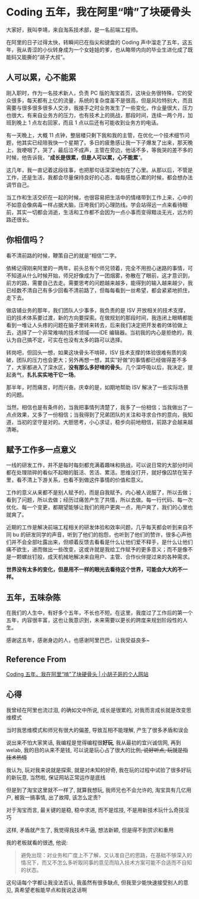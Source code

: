 # Coding 五年，我在阿里“啃”了块硬骨头

大家好，我叫李靖，来自淘系技术部，是一名前端工程师。

在阿里的日子过得太快，转瞬间已在指尖和键盘的 Coding 声中溜走了五年，这五年，我从青涩的小伙转身成为一个女娃娃的爹，也从略带内向的毕业生进化成了既能码又能撕的“胡子大叔”。

## 人可以累，心不能累

刚入职时，作为一名技术新人，负责 PC 版的淘宝首页，这块业务很特殊，它的受众很多，每天都有上亿的流量，系统的复杂度虽不是很高，但是风险特别大，而且需要与很多很多很多人交涉，我接手之时业务发生了一些变化，作业量很大，压力也很大，有来自业务方的压力，也有技术上的挑战，那段时间，连续一两个月，加班到晚上 1 点左右回家，而且 1 点以后还有可能收到业务方的电话。

有一天晚上，大概 11 点钟，整层楼只剩下我和我的主管，在优化一个技术细节问题，他其实已经陪我快一个星期了。多日的疲惫感让我一下子爆发了出来，那天晚上，我哽咽了，哭了，最后泣不成声，主管在旁边，他话不多，等我哭的差不多的时候，他告诉我，“**成长是很累，但是人可以累，心不能累**”。

这几年，我一直记着这段往事，也把那句话深深地刻在了心里。从那以后，不管是工作，还是生活，我都会尽量保持良好的心态，每每感觉心累的时候，都会想办法调节自己。

当工作和生活交织在一起的时候，也很容易把生活中的情绪带到工作上来，心中的不如意会像病毒一样占据大脑，压垮我们的心理防线。学会站得远一点来看待眼前，其实一切都会消逝，生活和工作都不会因为一点小事而变得黯淡无光，远方的路还很长。

## 你相信吗？

看不清前路的时候，鞭策自己的就是“相信”二字。

依稀记得刚来阿里的一两年，前头总有个师兄领着，完全不用担心迷路的事情，可不知道从什么时候开始，师兄好像成为了一团烟雾，弥散在了眼前，这才意识到，前方的路，需要自己去走。需要思考的问题越来越多，能得到的输入越来越少，我已经数不清自己有多少回看不清前路了，但每每看到一丝希望，都会紧紧地抓住，走下去。

做店铺业务的那年，我们团队人少事多，我负责的是 ISV 开放相关的技术支撑，旧的技术体系要过渡，新的方向要探索。在做规划的那段时间，我连闭上眼睛都能看到一堆让人头疼的问题在脑子里转来转去，后来我们决定把开发者的体验做上去，选择了一个非常难啃的技术领域——IDE 编辑器。当初我的内心是拒绝的，我认为自己搞不定，可实在也没有太多的路可以选择。

转岗吧，但回头一想，如果这块骨头不啃碎，ISV 技术支撑的体验很难有质的突破，团队的压力也会更大；另外再想一想，其实“好做”的事情都已经做得差不多了，大家都进入了深水区，**没有那么多好啃的骨头**。几个深呼吸以后，我决定，提起勇气，**扎扎实实地干它一场**。

那半年，时而痛苦，时而兴奋。庆幸的是，如期地帮助 ISV 解决了一些实际场景的问题。

当然，相信也是有条件的，当我把事情列清楚了，我多了一份相信；当我做出了一点点效果，又多了一份相信；当我得到了兄弟团队的关注和寻求合作的意向，我知道，当初的坚守是对的。大胆思考，小心求证，稳步向前地相信，前路才会越来越清晰。

## 赋予工作多一点意义

一线的研发工作，并不是每时每刻都充满着趣味和挑战，可以说日常的大部分时间都在处理琐碎的看似不起眼的脏活、苦活、累活。思维没打开，就好像囚禁在笼子里，看不清上下游关系，也看不到做这件事情的价值和意义。

工作的意义从来都不是别人赋予的，而是自我赋予。内心被人说服了，所以去做；看到了问题，所以去做；经历过痛苦产生了共情，所以去做。每一行代码、每一次优化、每一个变更，都期望能够让我们的用户更爽一点，用户爽了，我们的心里也就爽了。

近期的工作是解决前端工程相关的研发体验和效率问题，几乎每天都会听到来自不同 bu 的研发同学的声音，听到了他们的抱怨，也听到了他们的赞许，很多心声他们并不会全部吐露出来，但顺着反馈去看看是什么让他们爱不释手，是什么让他们痛不欲生，进而做出一些改变，这或许就是我给工作赋予的更多意义；而不是像不是一颗螺丝钉般，成天机械地解决来自用户、主管、合作伙伴提过来的各种需求。

**世界没有太多的变化，但是用不一样的眼光去看待这个世界，可能会大大的不一样。**

## 五年，五味杂陈

在我们的人生中，有好多个五年，不长也不短。在这里，我度过了工作后的第一个五年，内容很丰富，这也让我意识到，未来需要以更长的跨度来规划阶段性的人生。

感谢这五年，感谢身边的人，也感谢阿里巴巴，让我受益良多~

## Reference From

[Coding 五年，我在阿里“啃”了块硬骨头 | 小胡子哥的个人网站](https://www.barretlee.com/blog/2019/11/30/life-and-work-in-alibaba/)

## 心得

我曾经在阿里也流过泪, 的确如文中所说, 成长是很累的, 对我而言成长就是改变思维模式

当时我思维模式和师兄有很大的偏差, 导致互相不能理解, 产生了很多矛盾和误会

说出来不怕大家笑话, 我编程是觉得编程很**好玩**, 我从最初的宜兴诚信网, 再到welab, 我的目的从来不是钱, 可以说是玩心占了很大的比例~~, 说好听点, 玩就是指技术热情~~

我认为, 玩对我来说就是探索, 就是对未知的好奇, 我在玩的过程中试验了很多好玩的新玩意, 当然啦, 保证网站正常运作是底线

但是到了淘宝这里就不一样了, 就算我想玩, 我师兄也不会允许的, 淘宝具有几亿用户, 被我一搞事情, 出了故障, 该怎么定责?

对于淘宝而言, 最关键的是稳, 稳中求进, 而不是炫技, 不是用新技术玩什么奇技淫巧

这样, 矛盾就产生了, 我觉得我技术牛逼, 想法新颖, 但是得不到赏识和重用

我的老板就看的很透, 他说:

> 避免出现：对业务和广度上不了解，又认准自己的思路，在基础不够深入的情况下，而又不怎么多听取同事的意见而陷入技术方案可能不合适而不自知的状态。

这句话每个字都让我没法否认, 我虽然有很多缺点, 但我至少能快速接受别人的意见, 真希望老板能早点和我说这话啊
